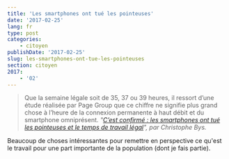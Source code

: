 ```yaml
---
title: 'Les smartphones ont tué les pointeuses'
date: '2017-02-25'
lang: fr
type: post
categories:
    - citoyen
publishDate: '2017-02-25'
slug: les-smartphones-ont-tue-les-pointeuses
section: citoyen
2017:
    - '02'
---
```


> Que la semaine légale soit de 35, 37 ou 39 heures, il ressort d’une étude réalisée par Page Group que ce chiffre ne signifie plus grand chose à l’heure de la connexion permanente à haut débit et du smartphone omniprésent.
> <cite>"[C’est confirmé : les smartphones ont tué les pointeuses et le temps de travail légal](http://www.usine-digitale.fr/article/c-est-confirme-les-smartphones-ont-tue-les-pointeuses-et-le-temps-de-travail-legal.N504174)", par Christophe Bys.</cite>

Beaucoup de choses intéressantes pour remettre en perspective ce qu'est le travail pour une part importante de la population (dont je fais partie).